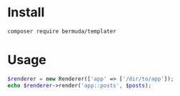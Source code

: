 # Install
```bash
composer require bermuda/templater
````
# Usage
```php
$renderer = new Renderer(['app' => ['/dir/to/app']);
echo $renderer->render('app::posts', $posts);
````
 
